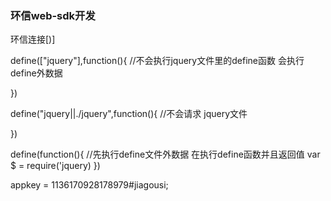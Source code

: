 ### 环信web-sdk开发
 环信连接[)]

define(["jquery"],function(){ //不会执行jquery文件里的define函数 会执行define外数据

})

define("jquery||./jquery",function(){ //不会请求 jquery文件

})

define(function(){ //先执行define文件外数据 在执行define函数并且返回值
  var $ = require('jquery) 
})

appkey = 1136170928178979#jiagousi;